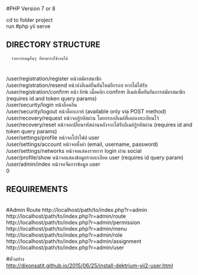 #PHP Version 7 or 8 <br>

cd to folder project <br>
run #php yii serve <br>



DIRECTORY STRUCTURE
-------------------

      รายการเมนูอื่นๆ ที่สามารถใช้งานได้
#
/user/registration/register หน้าสมัครสมาชิก <br>
/user/registration/resend หน้าส่งอีเมล์ยืนยันใหม่อีกรอบ หากไม่ได้รับ <br>
/user/registration/confirm หน้า link เมื่อคลิก confirm อีเมล์เพื่อยันยันการสมัครสมาชิก (requires id and token query params) <br>
/user/security/login หน้าล็อคอิน <br>
/user/security/logout หน้าล็อกเอาท์ (available only via POST method)<br>
/user/recovery/request หน้าจอกู้รหัสผ่าน โดยกรอกอีเมล์ที่เคยลงทะเบียนไว้ <br>
/user/recovery/reset หน้าจอเปลี่ยนรหัสผ่านหลังจากได้รับอีเมล์กู้รหัสผ่าน (requires id and token query params)<br>
/user/settings/profile หน้าจอโปรไฟล์ user<br>
/user/settings/account หน้าจอตั้งค่า (email, username, password)<br>
/user/settings/networks หน้าจอแสดงรายการ login ผ่าน social<br>
/user/profile/show หน้าจอแสดงข้อมูลรายละเอียด user (requires id query param)<br>
/user/admin/index หน้าจอจัดการข้อมูล user<br>0


REQUIREMENTS
------------
<br>
#Admin Route
http://localhost/path/to/index.php?r=admin <br>
http://localhost/path/to/index.php?r=admin/route <br>
http://localhost/path/to/index.php?r=admin/permission <br>
http://localhost/path/to/index.php?r=admin/menu <br>
http://localhost/path/to/index.php?r=admin/role <br>
http://localhost/path/to/index.php?r=admin/assignment <br>
http://localhost/path/to/index.php?r=admin/user <br>

#ตัวอย่าง <br>
http://dixonsatit.github.io/2015/06/25/install-dektrium-yii2-user.html <br>
